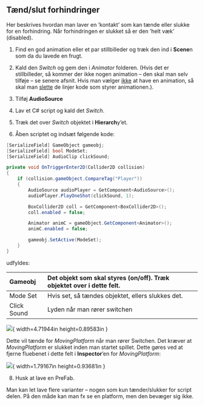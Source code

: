 ## Tænd/slut forhindringer

Her beskrives hvordan man laver en ’kontakt’ som kan tænde eller slukke
for en forhindring. Når forhindringen er slukket så er den ’helt væk’
(disabled).

1.  Find en god animation eller et par stillbilleder og træk den ind i
    **Scene**n som da du lavede en frugt.

2.  Kald den *Switch* og gem den i *Animator* folderen. (Hvis det er
    stillbilleder, så kommer der ikke nogen animation – den skal man
    selv tilføje – se senere afsnit. Hvis man vælger <u>ikke</u> at have
    en animation, så skal man <u>slette</u> de linjer kode som styrer
    animationen.).

3.  Tilføj **AudioSource**

4.  Lav et C# script og kald det *Switch*.

5.  Træk det over *Switch* objektet i **Hierarch**y’et.

6.  Åben scriptet og indsæt følgende kode:
```csharp
[SerializeField] GameObject gameobj;
[SerializeField] bool ModeSet;
[SerializeField] AudioClip clickSound;

private void OnTriggerEnter2D(Collider2D collision)
{
    if (collision.gameObject.CompareTag("Player"))
    {
        AudioSource audioPlayer = GetComponent<AudioSource>();
        audioPlayer.PlayOneShot(clickSound, 1);

        BoxCollider2D coll = GetComponent<BoxCollider2D>();
        coll.enabled = false;

        Animator animC = gameObject.GetComponent<Animator>();
        animC.enabled = false;

        gameobj.SetActive(ModeSet);
    }
}
```

udfyldes:

| Gameobj | Det objekt som skal styres (on/off). Træk objektet over i dette felt. |
|:---|:---|
| Mode Set | Hvis set, så tændes objektet, ellers slukkes det. |
| Click Sound | Lyden når man rører switchen |

![](media/image32.png){ width=4.71944in height=0.89583in }

Dette vil tænde for *MovingPlatform* når man rører Switchen. Det kræver
at *MovingPlatform* er slukket inden man startet spillet. Dette gøres
ved at fjerne fluebenet i dette felt i **Inspector**’en for
*MovingPlatform*:

![](media/image33.png){ width=1.79167in height=0.93681in }

8.  Husk at lave en PreFab.

Man kan let lave flere varianter – nogen som kun tænder/slukker for
script delen. På den måde kan man fx se en platform, men den bevæger sig
ikke.
